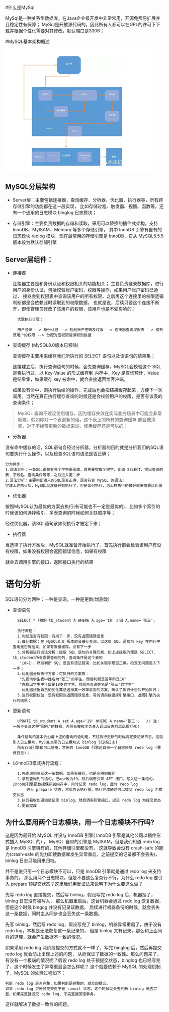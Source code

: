 #什么是MySql

MySql是一种关系型数据库，在Java企业级开发中非常常用，开源免费易扩展并且稳定性有保障；
MySql是开放源代码的，因此所有人都可以在GPL的许可下下载并根据个性化需要对其修改，默认端口是3306；

#MySQL基本架构概述

![](MySQL工作组件图.png)
	
## MySQL分层架构

- Server层：主要包括连接器，查询缓存、分析器、优化器、执行器等，所有跨存储引擎的功能都在这一层实现，
		比如存储过程、触发器、视图、函数等，还有一个通用的日志模块 binglog 日志模块；
	
- 存储引擎：主要负责数据的存储和读取，采用可以替换的插件式架构，支持 InnoDB、MyISAM、Memory 等多个存储引擎，
		其中 InnoDB 引擎有自有的日志模块 redlog 模块，现在最常用的存储引擎是 InnoDB，它从 MySQL5.5.5 版本设为默认存储引擎
	
## Server层组件：

- 连接器
		
	连接器主要是和身份认证和权限相关的功能相关；
	主要负责登录数据库，进行用户的身份认证，包括校验账户密码，权限等操作，如果用户账户密码已通过，
	接器会到权限表中查询该用户的所有权限，之后再这个连接里的权限逻辑判断都是会依赖此时读取到的权限数据，
	也就是说，后续只要这个连接不断开，即使管理员修改了该用户的权限，该用户也是不受影响的；
		
		大致执行步骤：
				
		用户登录 --> 身份认证 --> 检验账户密码及权限 --> 连接器查询权限表 --> 得到该用户的权限 --> 分配对应权限能读取到数据 	
				
- 查询缓存 (MySQL8.0版本已移除)
				
	查询缓存主要用来缓存我们所执行的 SELECT 语句以及该语句的结果集；
	
	连接建立后，执行查询语句的时候，会先查询缓存，MySQL会校验这个 SQL 是否执行过，以 Key-Value 的形式缓存到
	内存中，Key 是查询预计，Value 是结果集，如果缓存 key 被命中，就会直接返回给客户端，
	
	如果没有命中，则执行后续的操作，完成后也会把结果缓存起来，方便下一次调用。当然在真正执行缓存查询的时候还是会校验用户的权限，是否有该表的查询条件；
				
>MySQL 查询不建议使用缓存，因为缓存失效在实际业务场景中可能会非常频繁，假如你对一个表更新的话，这个表上的所有的查询缓存
都会被清空，对于不经常更新的数据来说，使用缓存还是可以的；
				
- 分析器

没有命中缓存的话，SQL语句会经过分析器，分析器的目的就是分析我们的SQL语句要执行什么操作，以及检查SQL语句语法是否正确；
				
	分为两步：
	1.词法分析：一条SQL语句有多个字符串组成，首先要提取关键字，比如 SELECT，提出查询的表、字段名、查询条件等等，之后进入第二步
	2.语法分析：主要判断输入的SQL是否正确，是否符合 MySQL 的语法；
	完成上述两步后，MySQL就准备开始执行了，但是如何执行，怎么样执行的最好就要依靠优化器
			
		
- 优化器

按照MySQL认为最优的方案去执行(有可能也不一定是最优的)，比如多个索引的时候该如何选择索引，多表查询的时候如何关联顺序等；

经过优化器，该SQL语句该如何执行才被定下来；
			
- 执行器

当选择了执行方案后，MySQL就准备开始执行了，首先执行前会检验该用户有没有权限，如果没有权限会返回错误信息，如果有权限

就会去调用引擎的接口，返回接口执行的结果

# 语句分析
	
SQL语句分为两种：一种是查询，一种是更新(增删改)
	
- 查询语句

		SELECT * FROM tb_student A WHERE A.age='18' and A.name='张三';
		
		执行流程：
		1.判断是否有权限：有则下一步，没有返回错误信息
		2.缓存数据：在 MySQL8.0 版本前会缓存查询，以这条 SQL 语句为 key 在内存中查询是否有结果，如果有直接缓存，没有下一步
		3.分析器进行词法分析：提取 SQL 语句的关键元素，如上述提取的便是 SELECT、tb_student所有需要查询的列，查询条件是这个表的
		 'id=1'，然后判断 SQL 是否有语法错误，比如关键字是否正确，检查无问题进入下一步；
		4.优化器分析执行方案：可执行的方案有：
		 "先查询学生表中姓名为"张三"的学生，然后判断是否年龄是18"
		 "先找出学生中年龄是18岁的学生，然后再查询姓名是"张三"的学生"
		  优化器根据自己的优化算法选择其一效率最高的方案，确认了执行计划后开始执行；
		5.进行权限校验：没有权限则返回错误信息，有则调用数据库引擎接口，返回引擎的执行的结果；
		
- 更新语句
		
		UPDATE tb_student A set A.age='19' WHERE A.name='张三';   // 注：一般不会改这种"固死"的数据，否则会被技术负责人调出日志然后乱棍打死！
		
		条件语句的基本会沿着上述的查询的语句走，不过执行更新的时候肯定要记录日志，这就引入日志模块，MySQL自带的日志模块式 binlog (归档日志)
		所有存储引擎都可以使用，常用的 InnoDB 引擎还自带一个日志模块 redo log (重做日志)；
		
		
- 以InnoDB模式执行流程：

		1.先查询到张三这一条数据，如果有缓存，也是会用到缓存
		2.拿到查询到的语句，把age改为19，然后调用引擎 API 接口，写入这一条语句，InnoDB引擎把数据保存到内存中，同时记录 redo log，此时 redo log
			进入 prepare 状态，然后告诉执行器，执行完成随时可以提交 redo log 为提交状态
		3.执行器收到通知后记录 binlog，然后调用引擎接口，提交 redo log 为提交状态
		4.更新完成
	
## 为什么要用两个日志模块，用一个日志模块不行吗?

这是因为最开始 MySQL 并没与 InnoDB 引擎( InnoDB 引擎是其他公司以插件形式插入 MySQL 的) ，
MySQL 自带的引擎是 MyISAM，但是我们知道 redo log 是 InnoDB 引擎特有的，其他存储引擎都没有，
这就导致会没有 crash-safe 的能力(crash-safe 的能力即使数据库发生异常重启，之前提交的记录都不会丢失)，binlog 日志只能用来归档。
  
 并不是说只用一个日志模块不可以，只是 InnoDB 引擎就是通过 redo log 来支持事务的。
那么用两个日志模块，但是不要这么复杂行不行，为什么 redo log 要引入 prepare 预提交状态？这里我们用反证法来说明下为什么要这么做？
  
先写 redo log 直接提交，然后写 binlog，假设写完 redo log 后，机器挂了，binlog 日志没有被写入，
那么机器重启后，这台机器会通过 redo log 恢复数据，但是这个时候 bingog 并没有记录该数据，
后续进行机器备份的时候，就会丢失这一条数据，同时主从同步也会丢失这一条数据。
    
先写 binlog，然后写 redo log，假设写完了 binlog，机器异常重启了，由于没有 redo log，本机是无法恢复这一条记录的，
但是 binlog 又有记录，那么和上面同样的道理，就会产生数据不一致的情况。
  
如果采用 redo log 两阶段提交的方式就不一样了，写完 binglog 后，然后再提交 redo log 就会防止出现上述的问题，
从而保证了数据的一致性。那么问题来了，有没有一个极端的情况呢？假设 redo log 处于预提交状态，binglog 也已经写完了，这个时候发生了异常重启会怎么样呢？ 
这个就要依赖于 MySQL 的处理机制了，MySQL 的处理过程如下：
  
    判断 redo log 是否完整，如果判断是完整的，就立即提交。
    如果 redo log 只是预提交但不是 commit 状态，这个时候就会去判断 binlog 是否完整，如果完整就提交 redo log, 不完整就回滚事务。
  
这样就解决了数据一致性的问题。
			
			
		
